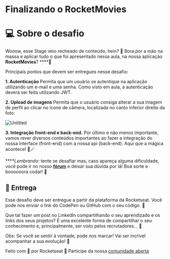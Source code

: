 # Finalizando o RocketMovies

# 💻 Sobre o desafio

Wooow, esse Stage veio recheado de conteúdo, hein? 👀
Bora por a mão na massa e aplicar tudo o que foi apresentado nessa aula, na nossa aplicação **RocketMovies**? ****🚀

Principais pontos que devem ser entregues nesse desafio:

 **1. Autenticação**
Permita que um usuário se autentique na aplicação utilizando um e-mail e uma senha.
Como visto em aula, a autenticação deverá ser feita utilizando JWT.

**2. Upload de imagens**
Permita que o usuário consiga alterar a sua imagem de perfil ao clicar no ícone de câmera, localizada no canto inferior direito da foto:

![Untitled](https://s3-us-west-2.amazonaws.com/secure.notion-static.com/84cb32f8-2a5e-4feb-898f-42ab22e0b743/Untitled.png)

**3. Integração front-end e back-end.**
Por último e não menos importante, vamos rever diversos conteúdos importantes ao fazer a integração do nossa interface (front-end) com a nossa api (back-end).
Aqui que a mágica acontece! 💜🪄

*****Lembrando*: tente se desafiar mas, caso apareça alguma dificuldade, você pode ir no nosso **[fórum](https://app.rocketseat.com.br/h/forum/explorer)** e deixar sua dúvida por lá!
Boa sorte e boooooora codar! **🚀**

## 📅 Entrega

Esse desafio deve ser entregue a partir da plataforma da Rocketseat. 
Você pode nos enviar o link do CodePen ou GitHub com o seu código.  💜

Que tal fazer um post no LinkedIn compartilhando o seu aprendizado e os links dos seus projetos? 
É uma excelente forma de compartilhar o seu conhecimento e, principalmente, ser visto pelos recrutadores... 👀

Obs: Se você se sentir à vontade, pode nos marcar! 
Vai ser incrível acompanhar a sua evolução! 💜

Feito com 💜 por Rocketseat 👋 Participe da nossa [comunidade aberta](https://discord.gg/Ns86RQyVH8)
